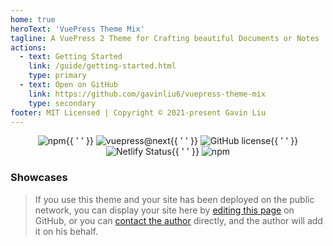 ```yaml
---
home: true
heroText: 'VuePress Theme Mix'
tagline: A VuePress 2 Theme for Crafting beautiful Documents or Notes
actions:
  - text: Getting Started
    link: /guide/getting-started.html
    type: primary
  - text: Open on GitHub
    link: https://github.com/gavinliu6/vuepress-theme-mix
    type: secondary
footer: MIT Licensed | Copyright © 2021-present Gavin Liu
---
```


<p class="badges">
  <a href="https://www.npmjs.com/package/vuepress-theme-mix" target="_blank" rel="noopener noreferrer"><img src="https://badgen.net/npm/v/vuepress-theme-mix/latest" alt="npm" ></a>{{ ' ' }}
  <a href="https://v2.vuepress.vuejs.org/" target="_blank" rel="noopener noreferrer"><img src="https://img.shields.io/badge/vuepress-v2.0.0--beta.61-3eaf7e" alt="vuepress@next" /></a>{{ ' ' }}
  <a href="https://github.com/gavinliu6/vuepress-theme-mix" target="_blank" rel="noopener noreferrer"><img src="https://img.shields.io/github/license/gavinliu6/vuepress-theme-mix" alt="GitHub license" ></a>{{ ' ' }}
  <a href="https://app.netlify.com/sites/vuepress-theme-mix/deploys" target="_blank" rel="noopener noreferrer"><img src="https://api.netlify.com/api/v1/badges/1c7f6ca5-685b-463c-ab12-66b4d89c2eb7/deploy-status" alt="Netlify Status" ></a>{{ ' ' }}
  <a href="https://www.npmjs.com/package/vuepress-theme-mix" target="_blank" rel="noopener noreferrer"><img src="https://img.shields.io/npm/dt/vuepress-theme-mix" alt="npm" ></a>
</p>

### Showcases

> If you use this theme and your site has been deployed on the public network, you can display your site here by [editing this page](https://github.com/gavinliu6/vuepress-theme-mix/edit/main/docs/README.md) on GitHub, or you can <a href="mailto:hello@gavinliu.me">contact the author</a> directly, and the author will add it on his behalf.

<style scoped>
  .badges {
    text-align: center;
  }

  .badges a {
    border: none !important;
  }
  .badges img {
    display: inline-block;
  }
</style>
